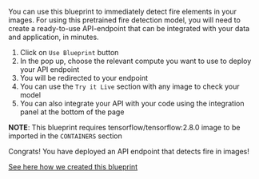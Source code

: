 You can use this blueprint to immediately detect fire elements in your images.
For using this pretrained fire detection model, you will need to create a ready-to-use API-endpoint that can be integrated with your data and application, in minutes.
1. Click on `Use Blueprint` button
2. In the pop up, choose the relevant compute you want to use to deploy your API endpoint
3. You will be redirected to your endpoint
4. You can use the `Try it Live` section with any image to check your model
5. You can also integrate your API with your code using the integration panel at the bottom of the page

**NOTE**: This blueprint requires tensorflow/tensorflow:2.8.0 image to be imported in the `CONTAINERS` section

Congrats! You have deployed an API endpoint that detects fire in images!

[See here how we created this blueprint](https://github.com/cnvrg/Blueprints/tree/main/Fire%20Detection)
